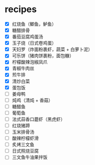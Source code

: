 # recipes

- [x] 红烧鱼（鲫鱼，鲈鱼）
- [x] 糖醋排骨
- [x] 番茄豆腐鸡蛋汤
- [x] 玉子烧（日式卷鸡蛋）
- [x] 天妇罗（炸面粉裹虾，蔬菜 + 白萝卜泥）
- [x] 可乐饼（猪肉饼裹粉，面包糠）
- [x] 柠檬酸辣泡椒凤爪
- [x] 青椒牛肉丝
- [x] 煎牛排
- [x] 清炒白菜
- [x] 蛋包饭
- [ ] 姜母鸭
- [ ] 炖鸡（清炖 + 香菇）
- [ ] 糖醋鱼
- [ ] 葡萄鱼
- [ ] 法式蒜香口蘑虾（黑虎虾）
- [ ] 红烧猪蹄
- [ ] 玉米排骨汤
- [ ] 酸辣柠檬虾滑
- [ ] 炙烤三文鱼
- [ ] 日式照烧豆腐
- [ ] 三文鱼牛油果拌饭
